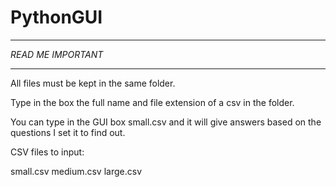 # PythonGUI
*******************
*READ ME IMPORTANT* 
*******************

All files must be kept in the same folder.

Type in the box the full name and file extension of a csv in the folder.

You can type in the GUI box small.csv and it will give answers based on the questions I set it to find out. 


CSV files to input:

small.csv
medium.csv
large.csv
